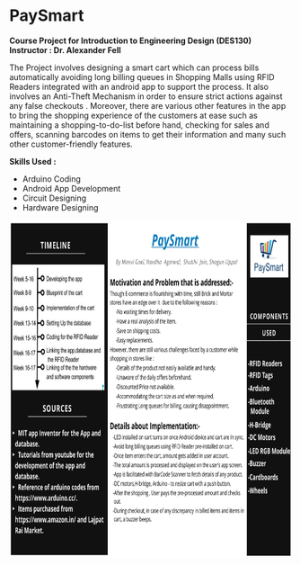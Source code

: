 # PaySmart

<b> Course Project for Introduction to Engineering Design (DES130) </b><br>
<b> Instructor : Dr. Alexander Fell </b><br>

The Project involves designing a smart cart which can process bills automatically avoiding long billing queues in Shopping Malls using RFID Readers integrated with an android app to support the process. It also involves an Anti-Theft Mechanism in order to ensure strict actions against any false checkouts . Moreover, there are various other features in the app  to bring the shopping experience of the customers at ease such as maintaining a shopping-to-do-list before hand, checking for sales and offers, scanning barcodes on items to get their information and many such other customer-friendly features.

<b> Skills Used : </b><br>
- Arduino Coding <br>
- Android App Development <br>
- Circuit Designing <br>
- Hardware Designing <br>

<img src = "project_poster.jpeg" height = "600" width = "600" />
